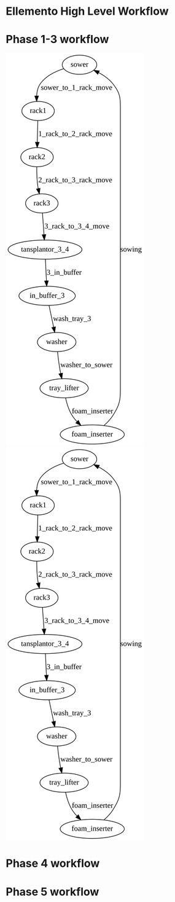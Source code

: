 Ellemento High Level Workflow<a name="TOP"></a>
===================

# Phase 1-3 workflow 

![Phase 1 to phase 3 workflow](./phase1-3.svg)
<img src="./phase1-3.svg">

# Phase 4 workflow 


# Phase 5 workflow 

